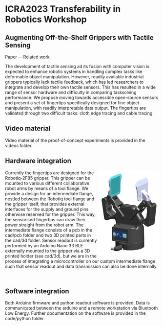 # ICRA2023 Transferability in Robotics Workshop 
## Augmenting Off-the-Shelf Grippers with Tactile Sensing
[Paper](https://doi.org/10.48550/arXiv.2306.05902) -- [Related work](https://doi.org/10.1109/LRA.2023.3284382)



The development of tactile sensing ad its fusion with computer vision is expected to enhance robotic systems in handling complex tasks like deformable object manipulation. However, readily available industrial grippers typically lack tactile feedback, which has led researchers to integrate and develop their own tactile sensors. This has resulted in a wide range of sensor hardware and difficulty in comparing tasksolving performance. We propose moving towards accessible open-source sensors and present a set of fingertips specifically designed for fine object manipulation, with readily interpretable data output. The fingertips are validated through two difficult tasks: cloth edge tracing and cable tracing. 

## Video material
Video material of the proof-of-concept experiments is provided in the videos folder.

## Hardware integration

<img align="right" width="200" src="https://github.com/RemkoPr/icra-2023-workshop-tactile-fingertips/blob/main/cad/3d/collapsed_view.png">

Currently the fingertips are designed for the Robotiq-2F85 gripper. This gripper can be mounted to various different collaborative robot arms by means of a tool flange. We provide a design for an intermediate flange, nestled between the Robotiq tool flange and the gripper itself, that provides external interfaces for the supply and ground pins otherwise reserved for the gripper. This way, the sensorised fingertips can draw their power straight from the robot arm. The intermediate flange consists of a pcb in the cad/pcb folder and two 3D printed parts in the cad/3d folder. Sensor readout is currently performed by an Arduino Nano 33 BLE externally mounted to the gripper via a 3D printed holder (see cad/3d), but we are in the process of integrating a microcontroller on our custom intermediate flange such that sensor readout and data transmission can also be done internally.  

<BR CLEAR="all">

## Software integration
Both Arduino firmware and python readout software is provided. Data is communicated between the arduino and a remote workstation via Bluetooth Low Energy. Further documentation on the software is provided in the code/python folder.

